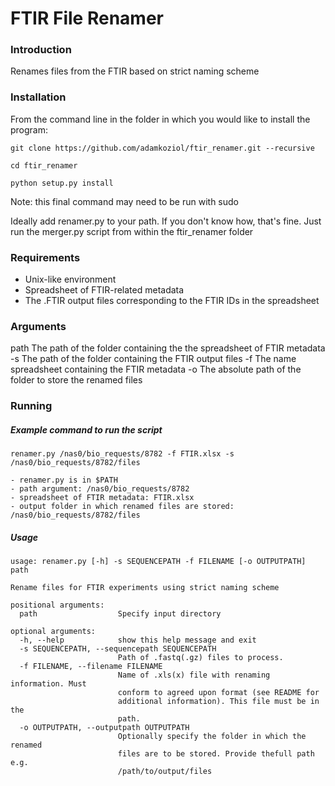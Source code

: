 FTIR File Renamer
==============
### Introduction

Renames files from the FTIR based on strict naming scheme

### Installation

From the command line in the folder in which you would like to install the program:

`git clone https://github.com/adamkoziol/ftir_renamer.git --recursive`

`cd ftir_renamer`

`python setup.py install`

Note: this final command may need to be run with sudo 

Ideally add renamer.py to your path. If you don't know how, that's fine. Just run the merger.py script from within 
the ftir_renamer folder

### Requirements
- Unix-like environment
- Spreadsheet of FTIR-related metadata
- The .FTIR output files corresponding to the FTIR IDs in the spreadsheet

### Arguments

path
The path of the folder containing the the spreadsheet of FTIR metadata
-s
The path of the folder containing the FTIR output files
-f 
The name spreadsheet containing the FTIR metadata
-o
The absolute path of the folder to store the renamed files

### Running 

##### Example command to run the script

`renamer.py /nas0/bio_requests/8782 -f FTIR.xlsx -s /nas0/bio_requests/8782/files`
    
    - renamer.py is in $PATH
    - path argument: /nas0/bio_requests/8782
    - spreadsheet of FTIR metadata: FTIR.xlsx
    - output folder in which renamed files are stored: /nas0/bio_requests/8782/files
    
##### Usage

```
usage: renamer.py [-h] -s SEQUENCEPATH -f FILENAME [-o OUTPUTPATH] path

Rename files for FTIR experiments using strict naming scheme

positional arguments:
  path                  Specify input directory

optional arguments:
  -h, --help            show this help message and exit
  -s SEQUENCEPATH, --sequencepath SEQUENCEPATH
                        Path of .fastq(.gz) files to process.
  -f FILENAME, --filename FILENAME
                        Name of .xls(x) file with renaming information. Must
                        conform to agreed upon format (see README for
                        additional information). This file must be in the
                        path.
  -o OUTPUTPATH, --outputpath OUTPUTPATH
                        Optionally specify the folder in which the renamed
                        files are to be stored. Provide thefull path e.g.
                        /path/to/output/files
```

